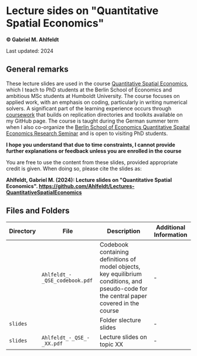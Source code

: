 # Lecture sides on "Quantitative Spatial Economics"

**© Gabriel M. Ahlfeldt**

Last updated: 2024

## General remarks

These lecture slides are used in the course [Quantitative Spatial Economics](https://sites.google.com/view/bqse/bqse-teaching), which I teach to PhD students at the Berlin School of Economics and ambitious MSc students at Humboldt University. The course focuses on applied work, with an emphasis on coding, particularly in writing numerical solvers. A significant part of the learning experience occurs through [coursework](https://sites.google.com/view/bqse/bqse-teaching/2024-qse-course) that builds on replication directories and toolkits available on my GitHub page. The course is taught during the German summer term when I also co-organize the [Berlin School of Economics Quantitative Spaital Economics Research Seminar](https://sites.google.com/view/bqse/bqse-seminar) and is open to visiting PhD students.

**I hope you understand that due to time constraints, I cannot provide further explanations or feedback unless you are enrolled in the course**

You are free to use the content from these slides, provided appropriate credit is given. When doing so, please cite the slides as:

**Ahlfeldt, Gabriel M. (2024): Lecture slides on "Quantitative Spatial Economics". https://github.com/Ahlfeldt/Lectures-QuantitativeSpatialEconomics** 

## Files and Folders

| Directory | File | Description  | Additional Information |
| --- | --- | --- | --- |
|  | `Ahlfeldt_-_QSE_codebook.pdf` | Codebook containing definitions of model objects, key equilibrium conditions, and pseudo-code for the central paper covered in the course  | - |
| `slides` | | Folder slecture slides | -|
| `slides` | `Ahlfeldt_-_QSE_-_XX.pdf` | Lecture slides on topic XX  | - |
